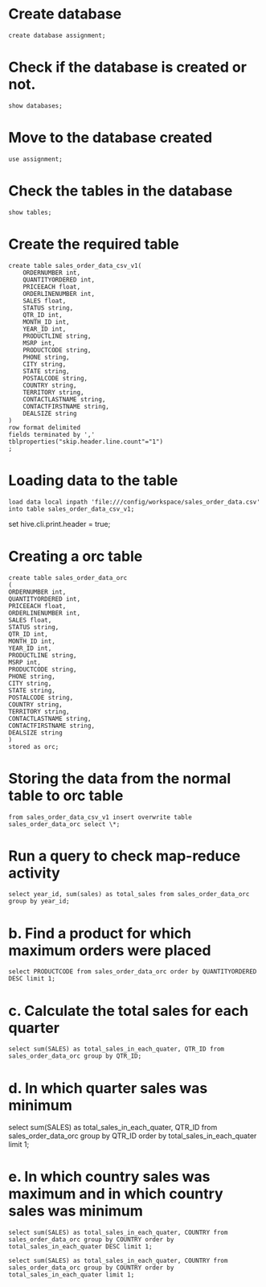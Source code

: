# Create database

```
create database assignment;
```

# Check if the database is created or not.

```
show databases;
```

# Move to the database created

```
use assignment;
```

# Check the tables in the database

```
show tables;
```

# Create the required table

```
create table sales_order_data_csv_v1(
    ORDERNUMBER int,
    QUANTITYORDERED int,
    PRICEEACH float,
    ORDERLINENUMBER int,
    SALES float,
    STATUS string,
    QTR_ID int,
    MONTH_ID int,
    YEAR_ID int,
    PRODUCTLINE string,
    MSRP int,
    PRODUCTCODE string,
    PHONE string,
    CITY string,
    STATE string,
    POSTALCODE string,
    COUNTRY string,
    TERRITORY string,
    CONTACTLASTNAME string,
    CONTACTFIRSTNAME string,
    DEALSIZE string
)
row format delimited
fields terminated by ','
tblproperties("skip.header.line.count"="1")
;
```

# Loading data to the table

```
load data local inpath 'file:///config/workspace/sales_order_data.csv' into table sales_order_data_csv_v1;

```

set hive.cli.print.header = true;

# Creating a orc table
```
create table sales_order_data_orc
(
ORDERNUMBER int,
QUANTITYORDERED int,
PRICEEACH float,
ORDERLINENUMBER int,
SALES float,
STATUS string,
QTR_ID int,
MONTH_ID int,
YEAR_ID int,
PRODUCTLINE string,
MSRP int,
PRODUCTCODE string,
PHONE string,
CITY string,
STATE string,
POSTALCODE string,
COUNTRY string,
TERRITORY string,
CONTACTLASTNAME string,
CONTACTFIRSTNAME string,
DEALSIZE string
)
stored as orc;

```

# Storing the data from the normal table to orc table

```
from sales_order_data_csv_v1 insert overwrite table sales_order_data_orc select \*;

```

# Run a query to check map-reduce activity

```
select year_id, sum(sales) as total_sales from sales_order_data_orc group by year_id;
```

# b. Find a product for which maximum orders were placed
```
select PRODUCTCODE from sales_order_data_orc order by QUANTITYORDERED DESC limit 1;

```
# c. Calculate the total sales for each quarter
```
select sum(SALES) as total_sales_in_each_quater, QTR_ID from sales_order_data_orc group by QTR_ID;

```

# d. In which quarter sales was minimum

select sum(SALES) as total_sales_in_each_quater, QTR_ID from sales_order_data_orc group by QTR_ID order by total_sales_in_each_quater limit 1;

# e. In which country sales was maximum and in which country sales was minimum

```
select sum(SALES) as total_sales_in_each_quater, COUNTRY from sales_order_data_orc group by COUNTRY order by total_sales_in_each_quater DESC limit 1;

```

```
select sum(SALES) as total_sales_in_each_quater, COUNTRY from sales_order_data_orc group by COUNTRY order by total_sales_in_each_quater limit 1;

```

